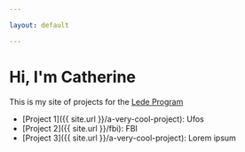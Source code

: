 ```yaml
---

layout: default

---
```


# Hi, I'm Catherine

This is my site of projects for the [Lede Program](http://ledeprogram.com)

* [Project 1]({{ site.url }}/a-very-cool-project): Ufos
* [Project 2]({{ site.url }}/fbi): FBI
* [Project 3]({{ site.url }}/a-very-cool-project): Lorem ipsum